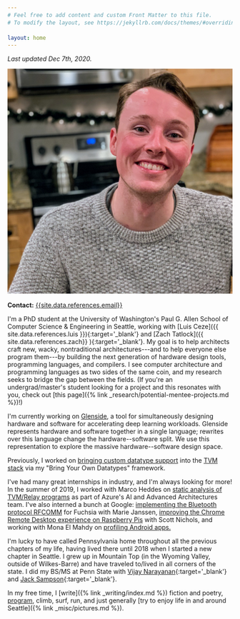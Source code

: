 ```yaml
---
# Feel free to add content and custom Front Matter to this file.
# To modify the layout, see https://jekyllrb.com/docs/themes/#overriding-theme-defaults

layout: home
---
```


*Last updated Dec 7th, 2020.*

![Gus Smith](/assets/profile-pictures/2020-03-04.jpg)

**Contact:** [{{site.data.references.email}}](mailto:{{site.data.references.email}})

I'm a PhD student at
  the University of Washington's
  Paul G. Allen School of Computer Science &amp; Engineering
  in Seattle,
  working with [Luis Ceze]({{ site.data.references.luis }}){:target='_blank'}
  and [Zach Tatlock]({{ site.data.references.zach}} ){:target='_blank'}.
My goal is to help architects craft
  new, wacky, nontraditional
  architectures---and to help everyone else program them---by
  building the next generation of
  hardware design tools, programming languages, and compilers.
I see
  computer architecture and programming languages
  as two sides of the same coin,
  and my research seeks to bridge the gap
  between the fields.
(If you're an undergrad/master's student
  looking for a project and this resonates with you,
  check out [this page]({% link _research/potential-mentee-projects.md %})!)

I'm currently working on
  [Glenside](https://github.com/gussmith23/glenside),
  a tool for simultaneously designing
  hardware and software
  for accelerating deep learning workloads.
Glenside represents hardware and software
  together in a single language;
  rewrites over this language
  change the hardware--software split.
We use this representation
  to explore the massive hardware--software design space.


Previously, I worked on
  [bringing custom datatype support](https://github.com/gussmith23/tvm/commit/cfefc6d394bc73c1d3f9b61445bfabb44cb2d291)
  into the [TVM stack](https://tvm.ai/)
  via my "Bring Your Own Datatypes" framework.

I've had many great internships in industry, 
  and I'm always looking for more!
In the summer of 2019,
  I worked with Marco Heddes on
  [static analysis of TVM/Relay programs](https://github.com/microsoft/Analysis-Framework-for-TVM)
  as part of Azure's AI and Advanced Architectures team.
I've also interned a bunch at Google:
  [implementing the Bluetooth protocol RFCOMM](https://fuchsia.googlesource.com/fuchsia/+/85cd568e67d8113f3206af9af9060764abef7f35)
  for Fuchsia
  with Marie Janssen,
  [improving the Chrome Remote Desktop experience on Raspberry Pis](https://chromium.googlesource.com/chromium/src/+/d18e0892dcabb921e226354f0c50c95a8b15f4b1)
  with Scott Nichols,
  and working with Mona El Mahdy on 
  [profiling Android apps.](https://android.googlesource.com/platform/tools/base/+/efff78f6cf0930f9d2949ac75007ea52ac983db8)

I'm lucky to have called Pennsylvania home
  throughout all the previous chapters of my life,
  having lived there until 2018
  when I started a new chapter in Seattle.
I grew up in Mountain Top
  (in the Wyoming Valley, outside of Wilkes-Barre)
  and have traveled to/lived in all corners of the state.
I did my BS/MS
  at Penn State
  with [Vijay Narayanan]({{site.data.references.vijay}}){:target='_blank'}
  and [Jack Sampson]({{site.data.references.jack}}){:target='_blank'}.

In my free time,
  I [write]({% link _writing/index.md %}) fiction and poetry,
  [program](https://github.com/gussmith23),
  climb, surf, run, 
  and just generally [try to enjoy life in and around Seattle]({% link  _misc/pictures.md %}).
